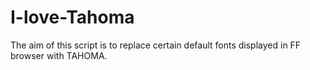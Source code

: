 # I-love-Tahoma
The aim of this script is to replace certain default fonts displayed in FF browser with TAHOMA.
